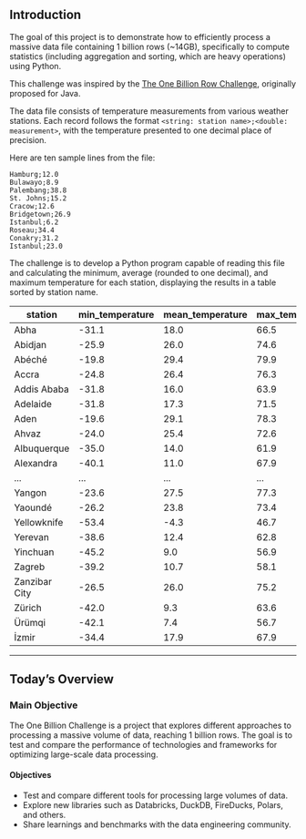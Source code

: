 ## Introduction

The goal of this project is to demonstrate how to efficiently process a massive data file containing 1 billion rows (~14GB), specifically to compute statistics (including aggregation and sorting, which are heavy operations) using Python.

This challenge was inspired by the [The One Billion Row Challenge](https://github.com/gunnarmorling/1brc), originally proposed for Java.

The data file consists of temperature measurements from various weather stations. Each record follows the format `<string: station name>;<double: measurement>`, with the temperature presented to one decimal place of precision.

Here are ten sample lines from the file:

```
Hamburg;12.0
Bulawayo;8.9
Palembang;38.8
St. Johns;15.2
Cracow;12.6
Bridgetown;26.9
Istanbul;6.2
Roseau;34.4
Conakry;31.2
Istanbul;23.0
```

The challenge is to develop a Python program capable of reading this file and calculating the minimum, average (rounded to one decimal), and maximum temperature for each station, displaying the results in a table sorted by station name.

| station       | min_temperature | mean_temperature | max_temperature |
|---------------|-----------------|------------------|-----------------|
| Abha          | -31.1           | 18.0             | 66.5            |
| Abidjan       | -25.9           | 26.0             | 74.6            |
| Abéché        | -19.8           | 29.4             | 79.9            |
| Accra         | -24.8           | 26.4             | 76.3            |
| Addis Ababa   | -31.8           | 16.0             | 63.9            |
| Adelaide      | -31.8           | 17.3             | 71.5            |
| Aden          | -19.6           | 29.1             | 78.3            |
| Ahvaz         | -24.0           | 25.4             | 72.6            |
| Albuquerque   | -35.0           | 14.0             | 61.9            |
| Alexandra     | -40.1           | 11.0             | 67.9            |
| ...           | ...             | ...              | ...             |
| Yangon        | -23.6           | 27.5             | 77.3            |
| Yaoundé       | -26.2           | 23.8             | 73.4            |
| Yellowknife   | -53.4           | -4.3             | 46.7            |
| Yerevan       | -38.6           | 12.4             | 62.8            |
| Yinchuan      | -45.2           | 9.0              | 56.9            |
| Zagreb        | -39.2           | 10.7             | 58.1            |
| Zanzibar City | -26.5           | 26.0             | 75.2            |
| Zürich        | -42.0           | 9.3              | 63.6            |
| Ürümqi        | -42.1           | 7.4              | 56.7            |
| İzmir         | -34.4           | 17.9             | 67.9            |

---

## **Today’s Overview**

### **Main Objective**

The One Billion Challenge is a project that explores different approaches to processing a massive volume of data, reaching 1 billion rows. The goal is to test and compare the performance of technologies and frameworks for optimizing large-scale data processing.

#### Objectives

- Test and compare different tools for processing large volumes of data.
- Explore new libraries such as Databricks, DuckDB, FireDucks, Polars, and others.
- Share learnings and benchmarks with the data engineering community.
